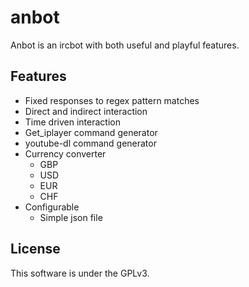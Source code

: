 # anbot

Anbot is an ircbot with both useful and playful features.

## Features

- Fixed responses to regex pattern matches
- Direct and indirect interaction
- Time driven interaction
- Get_iplayer command generator
- youtube-dl command generator
- Currency converter
	- GBP
	- USD
	- EUR
	- CHF
- Configurable
	- Simple json file

## License

This software is under the GPLv3.
